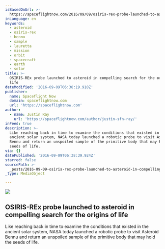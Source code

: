 ```yaml
---
isBasedOnUrl: >-
  https://spaceflightnow.com/2016/09/09/osiris-rex-probe-launched-to-asteroid-in-compelling-search-for-the-origins-of-life/
inLanguage: en
keywords:
  - asteroid
  - osiris-rex
  - bennu
  - sample
  - lauretta
  - mission
  - orbit
  - spacecraft
  - earth
  - solar
title: >-
  OSIRIS-REx probe launched to asteroid in compelling search for the origins of
  life
dateModified: '2016-09-09T06:38:19.910Z'
publisher:
  name: Spaceflight Now
  domain: spaceflightnow.com
  url: 'https://spaceflightnow.com'
author:
  - name: Justin Ray
    url: 'https://spaceflightnow.com/author/justin-sfn-ray/'
inFeed: true
description: >-
  Like reaching back in time to examine the conditions that existed in the
  ancient solar system, NASA today launched a robotic probe to visit Asteroid
  Bennu and return an unspoiled sample of the primitive body that may hold the
  seeds of life.
via: {}
datePublished: '2016-09-09T06:38:39.924Z'
starred: false
sourcePath: >-
  _posts/2016-09-09-osiris-rex-probe-launched-to-asteroid-in-compelling-search-f.md
_type: MediaObject

---
```

<article style=""><img src="https://imgflo.herokuapp.com/graph/2b2431f8e7ba7b0/dd26445b989723400ef46d92a90d557c/noop.jpg?input=http%3A%2F%2Fspaceflightnow.com%2Fwp-content%2Fuploads%2F2016%2F09%2Fav_orex_l8-1024x761.jpg" /><h1>OSIRIS-REx probe launched to asteroid in compelling search for the origins of life</h1><p>Like reaching back in time to examine the conditions that existed in the ancient solar system, NASA today launched a robotic probe to visit Asteroid Bennu and return an unspoiled sample of the primitive body that may hold the seeds of life.</p></article>